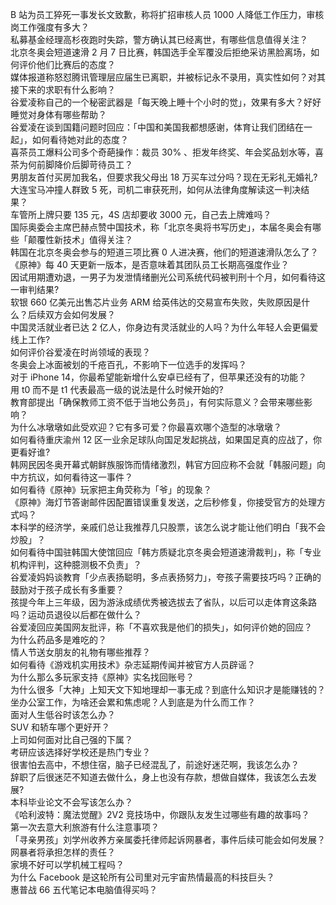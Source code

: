B 站为员工猝死一事发长文致歉，称将扩招审核人员 1000 人降低工作压力，审核岗工作强度有多大？  
私募基金经理高杉夜跑时失踪，警方确认其已经离世，有哪些信息值得关注？  
北京冬奥会短道速滑 2 月 7 日比赛，韩国选手全军覆没后拒绝采访黑脸离场，如何评价他们比赛后的态度？  
媒体报道称怒怼腾讯管理层应届生已离职，并被标记永不录用，真实性如何？对其接下来的求职有什么影响？  
谷爱凌称自己的一个秘密武器是「每天晚上睡十个小时的觉」，效果有多大？好好睡觉对身体有哪些帮助？  
谷爱凌在谈到国籍问题时回应：「中国和美国我都想感谢，体育让我们团结在一起」，如何看待她对此的态度？  
喜茶员工爆料公司多个奇葩操作：裁员 30% 、拒发年终奖、年会奖品划水等，喜茶为何前脚降价后脚苛待员工？  
男朋友首付买房加我名，但要求我父母出 18 万买车过分吗？现在无彩礼无婚礼?  
大连宝马冲撞人群致 5 死，司机二审获死刑，如何从法律角度解读这一判决结果？  
车管所上牌只要 135 元，4S 店却要收 3000 元，自己去上牌难吗？  
国际奥委会主席巴赫点赞中国技术，称「北京冬奥将书写历史」，本届冬奥会有哪些「颠覆性新技术」值得关注？  
韩国在北京冬奥会参与的短道三项比赛 0 人进决赛，他们的短道速滑队怎么了？  
《原神》每 40 天更新一版本，是否意味着其团队员工长期高强度作业？  
因试用期遭劝退，一男子为发泄情绪删光公司系统代码被判刑十个月，如何看待这一审判结果?  
软银 660 亿美元出售芯片业务 ARM 给英伟达的交易宣布失败，失败原因是什么？后续双方会如何发展？  
中国灵活就业者已达 2 亿人，你身边有灵活就业的人吗？为什么年轻人会更偏爱线上工作?  
如何评价谷爱凌在时尚领域的表现？  
冬奥会上冰面被划的千疮百孔，不影响下一位选手的发挥吗？  
对于 iPhone 14，你最希望能新增什么安卓已经有了，但苹果还没有的功能？  
用 t0 而不是 t1 代表最高一级的说法是什么时候开始的?  
教育部提出「确保教师工资不低于当地公务员」，有何实际意义？会带来哪些影响？  
为什么冰墩墩如此受欢迎？它有多可爱？你最喜欢哪个造型的冰墩墩？  
如何看待重庆渝州 12 区一业余足球队向国足发起挑战，如果国足真的应战了，你更看好谁?  
韩网民因冬奥开幕式朝鲜族服饰而情绪激烈，韩官方回应称不会就「韩服问题」向中方抗议，如何看待这一事件？  
如何看待《原神》玩家把主角荧称为「爷」的现象？  
《原神》海灯节答谢邮件因配置错误重复发送，之后秒修复，你接受官方的处理方式吗？  
本科学的经济学，亲戚们总让我推荐几只股票，该怎么说才能让他们明白「我不会炒股」？  
如何看待中国驻韩国大使馆回应「韩方质疑北京冬奥会短道速滑裁判」，称「专业机构评判，这种臆测极不负责」？  
谷爱凌妈妈谈教育「少点表扬聪明，多点表扬努力」，夸孩子需要技巧吗？正确的鼓励对于孩子成长有多重要？  
孩提今年上三年级，因为游泳成绩优秀被选拔去了省队，以后可以走体育这条路吗？运动员退役以后都在做什么？  
谷爱凌回应美国网友批评，称「不喜欢我是他们的损失」，如何评价她的回应？  
为什么药品多是难吃的？  
情人节送女朋友的礼物有哪些推荐？  
如何看待《游戏机实用技术》杂志延期传闻并被官方人员辟谣？  
为什么那么多玩家支持《原神》实名找回账号？  
为什么很多「大神」上知天文下知地理却一事无成？到底什么知识才是能赚钱的？  
坐办公室工作，为啥还会累和焦虑呢？人到底是为什么而工作？  
面对人生低谷时该怎么办？  
SUV 和轿车哪个更好开？  
上司如何面对比自己强的下属？  
考研应该选择好学校还是热门专业？  
很害怕去高中，不想住宿，脑子已经混乱了，前途好迷茫啊，我该怎么办？  
辞职了后很迷茫不知道去做什么，身上也没有存款，想做自媒体，我该怎么去发展?  
本科毕业论文不会写该怎么办？  
《哈利波特：魔法觉醒》2V2 竞技场中，你跟队友发生过哪些有趣的故事吗？  
第一次去意大利旅游有什么注意事项？  
「寻亲男孩」刘学州收养方亲属委托律师起诉网暴者，事件后续可能会如何发展？网暴者将承担怎样的责任？  
家境不好可以学机械工程吗？  
为什么 Facebook 是这轮所有公司里对元宇宙热情最高的科技巨头？  
惠普战 66 五代笔记本电脑值得买吗？  
